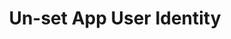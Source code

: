 ---
title: Un-set App User Identity
position: 3.03
description: Unsets all previously set user identity parameters.
from_version: 1.7.0
content_markdown: |-
  ##### Declaration

  ``` swift  
  class func unsetUserIdentity()
  ```
  {: .code-group-start title="Swift" }

  ``` objective_c
  + (void)unsetUserIdentity;
  ```
  {: .code-group title="Objective-C" }

  ``` java
  + (void)unsetUserIdentity;
  ```
  {: .code-group title="Java" }

  ``` kotlin
  + (void)unsetUserIdentity;
  ```
  {: .code-group title="Kotlin" }

  This method can be used e.g. after a logout action, in order to avoid logged out users being tied to subsequent sessions.

  Current session will still have the previously set identity, but subsequent sessions will not have an identity to inherit.
  {: .info }
  

  ##### Example

  ``` swift
  Inapptics.unsetUserIdentity()
  ```
  {: .code-group-start title="Swift" }

  ``` objective_c
  [Inapptics unsetUserIdentity];
  ```
  {: .code-group title="Objective-C" }

  ``` java
  [Inapptics unsetUserIdentity];
  ```
  {: .code-group title="Java" }

  ``` kotlin
  [Inapptics unsetUserIdentity];
  ```
  {: .code-group title="Kotlin" }
---